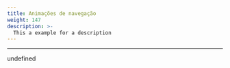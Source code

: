 ```yaml
---
title: Animações de navegação
weight: 147
description: >-
  This a example for a description
---
```


---

undefined
